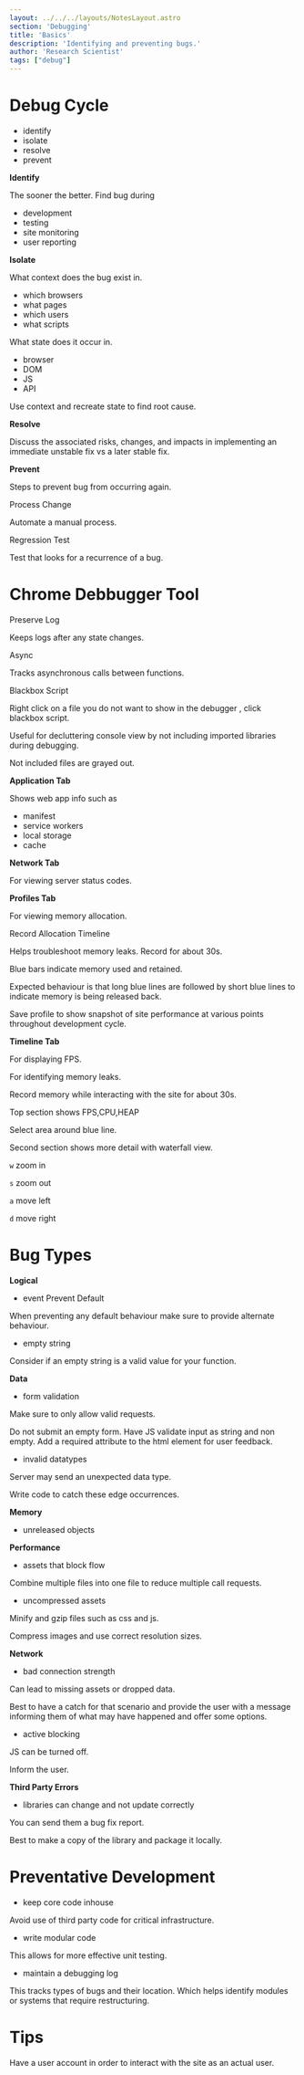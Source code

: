 ```yaml
---
layout: ../../../layouts/NotesLayout.astro
section: 'Debugging'
title: 'Basics'
description: 'Identifying and preventing bugs.'
author: 'Research Scientist'
tags: ["debug"]
---
```


# Debug Cycle

- identify
- isolate
- resolve
- prevent

**Identify**

The sooner the better.
Find bug during

- development
- testing
- site monitoring
- user reporting

**Isolate**

What context does the bug exist in.

- which browsers
- what pages
- which users
- what scripts

What state does it occur in.

- browser
- DOM
- JS
- API

Use context and recreate state to find root cause.

**Resolve**

Discuss the associated risks, changes, and impacts in implementing an immediate unstable fix vs a later stable fix.

**Prevent**

Steps to prevent bug from occurring again.

Process Change

Automate a manual process.

Regression Test

Test that looks for a recurrence of a bug.

# Chrome Debbugger Tool

Preserve Log

Keeps logs after any state changes.

Async

Tracks asynchronous calls between functions.

Blackbox Script

Right click on a file you do not want to show in the debugger , click blackbox script.

Useful for decluttering console view by not including imported libraries during debugging.

Not included files are grayed out.

**Application Tab**

Shows web app info such as

- manifest
- service workers
- local storage
- cache

**Network Tab**

For viewing server status codes.

**Profiles Tab**

For viewing memory allocation.

Record Allocation Timeline

Helps troubleshoot memory leaks. Record for about 30s.

Blue bars indicate memory used and retained.

Expected behaviour is that long blue lines are followed by short blue lines to indicate memory is being released back.

Save profile to show snapshot of site performance at various points throughout development cycle.

**Timeline Tab**

For displaying FPS.

For identifying memory leaks.

Record memory while interacting with the site for about 30s.

Top section shows FPS,CPU,HEAP

Select area around blue line.

Second section shows more detail with waterfall view.

`w` zoom in

`s` zoom out

`a` move left

`d` move right

# Bug Types

**Logical**

- event Prevent Default

When preventing any default behaviour make sure to provide alternate behaviour.

- empty string

Consider if an empty string is a valid value for your function.

**Data**

- form validation

Make sure to only allow valid requests.

Do not submit an empty form. Have JS validate input as string and non empty. Add a required attribute to the html element for user feedback.

- invalid datatypes

Server may send an unexpected data type.

Write code to catch these edge occurrences.

**Memory**

- unreleased objects

**Performance**

- assets that block flow

Combine multiple files into one file to reduce multiple call requests.

- uncompressed assets

Minify and gzip files such as css and js.

Compress images and use correct resolution sizes.

**Network**

- bad connection strength

Can lead to missing assets or dropped data.

Best to have a catch for that scenario and provide the user with a message informing them of what may have happened and offer some options.

- active blocking

JS can be turned off.

Inform the user.

**Third Party Errors**

- libraries can change and not update correctly

You can send them a bug fix report.

Best to make a copy of the library and package it locally.

# Preventative Development

- keep core code inhouse

Avoid use of third party code for critical infrastructure.

- write modular code

This allows for more effective unit testing.

- maintain a debugging log

This tracks types of bugs and their location. Which helps identify modules or systems that require restructuring.

# Tips

Have a user account in order to interact with the site as an actual user.

